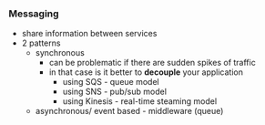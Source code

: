 ### Messaging ###
* share information between services
* 2 patterns 
    * synchronous 
        * can be problematic if there are sudden spikes of traffic 
        * in that case is it better to **decouple** your application
            * using SQS - queue model
            * using SNS - pub/sub model
            * using Kinesis - real-time steaming model
    * asynchronous/ event based - middleware (queue)
